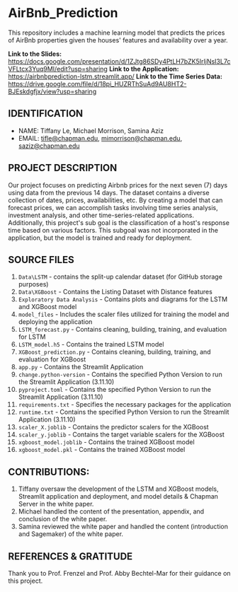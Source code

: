 # AirBnb_Prediction
This repository includes a machine learning model that predicts the prices of AirBnb properties given the houses' features and availability over a year.

**Link to the Slides:** https://docs.google.com/presentation/d/1ZJtg86SDy4PtLH7bZK5IrIjNsI3L7cVFLtcx3Yuq9MI/edit?usp=sharing
**Link to the Application:** https://airbnbprediction-lstm.streamlit.app/
**Link to the Time Series Data:** https://drive.google.com/file/d/18pi_HUZRThSuAd9AU8HT2-BJEskdgfjx/view?usp=sharing

## IDENTIFICATION
* NAME: Tiffany Le, Michael Morrison, Samina Aziz
* EMAIL: tifle@chapman.edu, mimorrison@chapman.edu, saziz@chapman.edu

## PROJECT DESCRIPTION
Our project focuses on predicting Airbnb prices for the next seven (7) days using data from the previous 14 days. The dataset contains a diverse collection of dates, prices, availabilities, etc. By creating a model that can forecast prices, we can accomplish tasks involving time series analysis, investment analysis, and other time-series-related applications. Additionally, this project's sub goal is the classification of a host's response time based on various factors. This subgoal was not incorporated in the application, but the model is trained and ready for deployment.

## SOURCE FILES
1. `Data\LSTM` - contains the split-up calendar dataset (for GitHub storage purposes)
2. `Data\XGBoost` - Contains the Listing Dataset with Distance features
3. `Exploratory Data Analysis` - Contains plots and diagrams for the LSTM and XGBoost model
4. `model_files` - Includes the scaler files utilized for training the model and deploying the application
5. `LSTM_forecast.py` - Contains cleaning, building, training, and evaluation for LSTM
6. `LSTM_model.h5` - Contains the trained LSTM model
7. `XGBoost_prediction.py` - Contains cleaning, building, training, and evaluation for XGBoost
8. `app.py` - Contains the Streamlit Application
9. `change.python-version` - Contains the specified Python Version to run the Streamlit Application (3.11.10)
10. `pyproject.toml` - Contains the specified Python Version to run the Streamlit Application (3.11.10)
11. `requirements.txt` - Specifies the necessary packages for the application
12. `runtime.txt` - Contains the specified Python Version to run the Streamlit Application (3.11.10)
13. `scaler_X.joblib` - Contains the predictor scalers for the XGBoost
14. `scaler_y.joblib` - Contains the target variable scalers for the XGBoost
15. `xgboost_model.joblib` - Contains the trained XGBoost model
16. `xgboost_model.pkl` - Contains the trained XGBoost model

## CONTRIBUTIONS:
1. Tiffany oversaw the development of the LSTM and XGBoost models, Streamlit application and deployment, and model details & Chapman Server in the white paper.
2. Michael handled the content of the presentation, appendix, and conclusion of the white paper.
3. Samina reviewed the white paper and handled the content (introduction and Sagemaker) of the white paper.

## REFERENCES & GRATITUDE
Thank you to Prof. Frenzel and Prof. Abby Bechtel-Mar for their guidance on this project.
